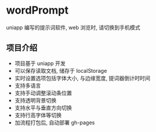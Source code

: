 # wordPrompt

uniapp 编写的提示词软件, web 浏览时, 请切换到手机模式

## 项目介绍

- 项目基于 uniapp 开发
- 可以保存读取文档, 储存于 localStorage
- 实时设置选项包括字体大小, 与边缘宽度, 提词器倒计时时间
- 支持多语言
- 支持手动调整滚动条位置
- 支持透明背景切换
- 支持水平与垂直方向切换
- 支持行高字体等切换
- 加流程打包后, 自动部署 gh-pages
